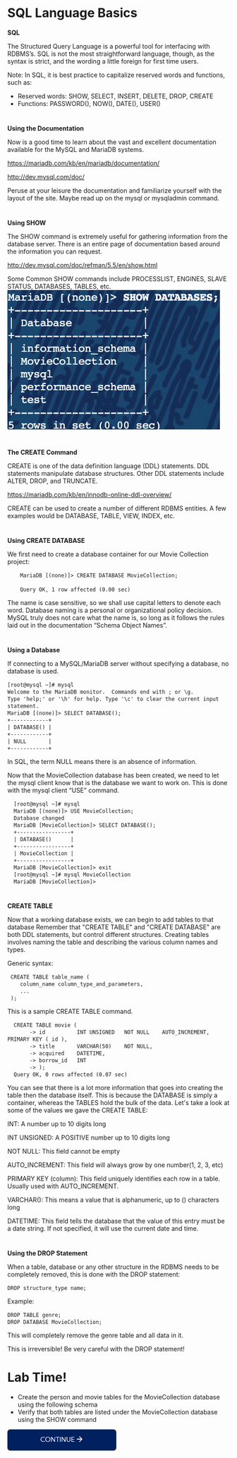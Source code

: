 # SQL Language Basics

**SQL**

The Structured Query Language is a powerful tool for interfacing with RDBMS’s.
SQL is not the most straightforward language, though, as the syntax is strict, and the wording a little foreign for first time users.

Note: In SQL, it is best practice to capitalize reserved words and functions, such as:

 - Reserved words: SHOW, SELECT, INSERT, DELETE, DROP, CREATE
 - Functions: PASSWORD(), NOW(), DATE(), USER()
#
**Using the Documentation**

Now is a good time to learn about the vast and excellent documentation available for the MySQL and MariaDB systems.

https://mariadb.com/kb/en/mariadb/documentation/

http://dev.mysql.com/doc/

Peruse at your leisure the documentation and familiarize yourself with the layout of the site. Maybe read up on the mysql or mysqladmin command.
#
**Using SHOW**

The SHOW command is extremely useful for gathering information from the database server. There is an entire page of documentation based around the information you can request.

http://dev.mysql.com/doc/refman/5.5/en/show.html

Some Common SHOW commands include PROCESSLIST, ENGINES, SLAVE STATUS, DATABASES, TABLES, etc.
![continue](./images/SHOW.png)
#
**The CREATE Command**

CREATE is one of the data definition language (DDL) statements. DDL statements manipulate database structures. Other DDL statements include ALTER, DROP, and TRUNCATE.

https://mariadb.com/kb/en/innodb-online-ddl-overview/

CREATE can be used to create a number of different RDBMS entities. A few examples would be DATABASE, TABLE, VIEW, INDEX, etc.
#
**Using CREATE DATABASE**

We first need to create a database container for our Movie Collection project:

        MariaDB [(none)]> CREATE DATABASE MovieCollection;

        Query OK, 1 row affected (0.00 sec) 

The name is case sensitive, so we shall use capital letters to denote each word.
Database naming is a personal or organizational policy decision. MySQL truly does not care what the name is, so long as it follows the rules laid out in the documentation “Schema Object Names”.
#
**Using a Database**

If connecting to a MySQL/MariaDB server without specifying a database, no database is used.

    [root@mysql ~]# mysql
    Welcome to the MariaDB monitor.  Commands end with ; or \g.
    Type 'help;' or '\h' for help. Type '\c' to clear the current input statement.
    MariaDB [(none)]> SELECT DATABASE();
    +------------+
    | DATABASE() |
    +------------+
    | NULL       |
    +------------+
In SQL, the term NULL means there is an absence of information.

Now that the MovieCollection database has been created, we need to let the mysql client know that is the database we want to work on. This is done with the mysql client “USE” command.
    
      [root@mysql ~]# mysql
      MariaDB [(none)]> USE MovieCollection;
      Database changed
      MariaDB [MovieCollection]> SELECT DATABASE();
      +-----------------+
      | DATABASE()      |
      +-----------------+
      | MovieCollection |
      +-----------------+
      MariaDB [MovieCollection]> exit
      [root@mysql ~]# mysql MovieCollection
      MariaDB [MovieCollection]>
#
**CREATE TABLE**

Now that a working database exists, we can begin to add tables to that database
Remember that "CREATE TABLE" and "CREATE DATABASE" are both DDL statements, but control different structures.
Creating tables involves naming the table and describing the various column names and types.

Generic syntax:

     CREATE TABLE table_name (
        column_name column_type_and_parameters,
        ...
     );

  This is a sample CREATE TABLE command.
  
      CREATE TABLE movie (
           -> id          INT UNSIGNED   NOT NULL    AUTO_INCREMENT, PRIMARY KEY ( id ),
           -> title       VARCHAR(50)    NOT NULL,
           -> acquired    DATETIME,
           -> borrow_id   INT
           -> );
      Query OK, 0 rows affected (0.07 sec)

You can see that there is a lot more information that goes into creating the table then the database itself. This is because the DATABASE is simply a container, whereas the TABLES hold the bulk of the data. Let's take a look at some of the values we gave the CREATE TABLE:

INT: A number up to 10 digits long

INT UNSIGNED: A POSITIVE number up to 10 digits long

NOT NULL: This field cannot be empty

AUTO_INCREMENT: This field will always grow by one number(1, 2, 3, etc)

PRIMARY KEY (column): This field uniquely identifies each row in a table. Usually used with AUTO_INCREMENT.

VARCHAR(): This means a value that is alphanumeric, up to () characters long

DATETIME: This field tells the database that the value of this entry must be a date string. If not specified, it will use the current date and time.

#
**Using the DROP Statement**

When a table, database or any other structure in the RDBMS needs to be completely removed, this is done with the DROP statement:

    DROP structure_type name;
    
Example:

    DROP TABLE genre;
    DROP DATABASE MovieCollection;
    
This will completely remove the genre table and all data in it.

This is irreversible! Be very careful with the DROP statement!

# Lab Time!

- Create the person and movie tables for the MovieCollection database using the following schema
- Verify that both tables are listed under the MovieCollection database using the SHOW command

[![continue](./images/continue.png)](./4_solution.md)
